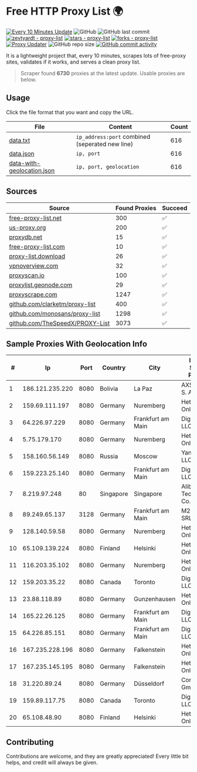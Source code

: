 
# Free HTTP Proxy List 🌍

[![Every 10 Minutes Update](https://github.com/mertguvencli/http-proxy-list/actions/workflows/main.yml/badge.svg?branch=main)](https://github.com/mertguvencli/http-proxy-list/actions/workflows/main.yml)
![GitHub](https://img.shields.io/github/license/mertguvencli/http-proxy-list)
![GitHub last commit](https://img.shields.io/github/last-commit/mertguvencli/http-proxy-list)
[![zevtyardt - proxy-list](https://img.shields.io/static/v1?label=zevtyardt&message=proxy-list&color=blue&logo=github)](https://github.com/zevtyardt/proxy-list "Go to GitHub repo")
[![stars - proxy-list](https://img.shields.io/github/stars/zevtyardt/proxy-list?style=social)](https://github.com/zevtyardt/proxy-list)
[![forks - proxy-list](https://img.shields.io/github/forks/zevtyardt/proxy-list?style=social)](https://github.com/zevtyardt/proxy-list)
[![Proxy Updater](https://github.com/zevtyardt/proxy-list/workflows/Proxy%20Updater/badge.svg)](https://github.com/zevtyardt/proxy-list/actions?query=workflow:"Proxy+Updater")
![GitHub repo size](https://img.shields.io/github/repo-size/zevtyardt/proxy-list)
[![GitHub commit activity](https://img.shields.io/github/commit-activity/m/zevtyardt/proxy-list?logo=commits)](https://github.com/zevtyardt/proxy-list/commits/main)

It is a lightweight project that, every 10 minutes, scrapes lots of free-proxy sites, validates if it works, and serves a clean proxy list.

> Scraper found **6730** proxies at the latest update. Usable proxies are below.

## Usage

Click the file format that you want and copy the URL.

|File|Content|Count|
|----|-------|-----|
|[data.txt](https://raw.githubusercontent.com/mertguvencli/http-proxy-list/main/proxy-list/data.txt)|`ip_address:port` combined (seperated new line)|616|
|[data.json](https://raw.githubusercontent.com/mertguvencli/http-proxy-list/main/proxy-list/data.json)|`ip, port`|616|
|[data-with-geolocation.json](https://raw.githubusercontent.com/mertguvencli/http-proxy-list/main/proxy-list/data-with-geolocation.json)|`ip, port, geolocation`|616|

## Sources

|Source|Found Proxies|Succeed|
|------|-------------|-------|
|[free-proxy-list.net](https://free-proxy-list.net)|300|✅|
|[us-proxy.org](https://www.us-proxy.org)|200|✅|
|[proxydb.net](http://proxydb.net)|15|✅|
|[free-proxy-list.com](https://free-proxy-list.com/?page=&port=&type%5B%5D=http&type%5B%5D=https&up_time=0&search=Search)|10|✅|
|[proxy-list.download](https://www.proxy-list.download/HTTP)|26|✅|
|[vpnoverview.com](https://vpnoverview.com/privacy/anonymous-browsing/free-proxy-servers)|32|✅|
|[proxyscan.io](https://www.proxyscan.io)|100|✅|
|[proxylist.geonode.com](https://proxylist.geonode.com/api/proxy-list?limit=300&page=1&sort_by=lastChecked&sort_type=desc&protocols=http,https)|29|✅|
|[proxyscrape.com](https://api.proxyscrape.com/v2/?request=displayproxies&protocol=http&timeout=10000&country=all&ssl=all&anonymity=all)|1247|✅|
|[github.com/clarketm/proxy-list](https://raw.githubusercontent.com/clarketm/proxy-list/master/proxy-list-raw.txt)|400|✅|
|[github.com/monosans/proxy-list](https://raw.githubusercontent.com/monosans/proxy-list/main/proxies/http.txt)|1298|✅|
|[github.com/TheSpeedX/PROXY-List](https://raw.githubusercontent.com/TheSpeedX/PROXY-List/master/http.txt)|3073|✅|


## Sample Proxies With Geolocation Info

|#|Ip|Port|Country|City|Internet Service Provider|
|-|--|----|-------|----|-------------------------|
|1|186.121.235.220|8080|Bolivia|La Paz|AXS Bolivia S. A.|
|2|159.69.111.197|8080|Germany|Nuremberg|Hetzner Online GmbH|
|3|64.226.97.229|8080|Germany|Frankfurt am Main|DigitalOcean, LLC|
|4|5.75.179.170|8080|Germany|Nuremberg|Hetzner Online GmbH|
|5|158.160.56.149|8080|Russia|Moscow|Yandex.Cloud LLC|
|6|159.223.25.140|8080|Germany|Frankfurt am Main|DigitalOcean, LLC|
|7|8.219.97.248|80|Singapore|Singapore|Alibaba (US) Technology Co., Ltd.|
|8|89.249.65.137|3128|Germany|Frankfurt am Main|M247 Europe SRL|
|9|128.140.59.58|8080|Germany|Nuremberg|Hetzner Online GmbH|
|10|65.109.139.224|8080|Finland|Helsinki|Hetzner Online GmbH|
|11|116.203.35.102|8080|Germany|Nuremberg|Hetzner Online GmbH|
|12|159.203.35.22|8080|Canada|Toronto|DigitalOcean, LLC|
|13|23.88.118.89|8080|Germany|Gunzenhausen|Hetzner Online GmbH|
|14|165.22.26.125|8080|Germany|Frankfurt am Main|DigitalOcean, LLC|
|15|64.226.85.151|8080|Germany|Frankfurt am Main|DigitalOcean, LLC|
|16|167.235.228.196|8080|Germany|Falkenstein|Hetzner Online GmbH|
|17|167.235.145.195|8080|Germany|Falkenstein|Hetzner Online GmbH|
|18|31.220.89.24|8080|Germany|Düsseldorf|Contabo GmbH|
|19|159.89.117.75|8080|Canada|Toronto|DigitalOcean, LLC|
|20|65.108.48.90|8080|Finland|Helsinki|Hetzner Online GmbH|



## Contributing

Contributions are welcome, and they are greatly appreciated! Every
little bit helps, and credit will always be given.

